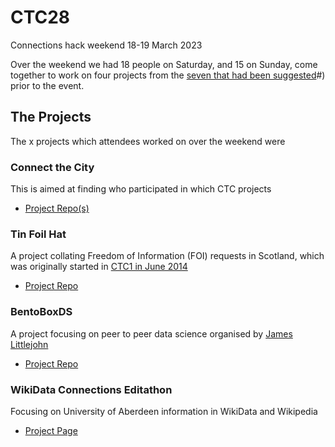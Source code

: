 # CTC28
Connections hack weekend 18-19 March 2023

Over the weekend we had 18 people on Saturday, and 15 on Sunday, come together to work on four projects from the [seven that had been suggested](https://docs.google.com/document/d/1UFoX6XbpXwgT6uAILBGQ4hTM9ygZNPJHFKKkvOu6N2I/view)#) prior to the event. 

## The Projects 
The x projects which attendees worked on over the weekend were 

### Connect the City

This is aimed at finding who participated in which CTC projects

- [Project Repo(s)](https://github.com/CodeTheCity/connect_the_city)

### Tin Foil Hat

A project collating Freedom of Information (FOI) requests in Scotland, which was originally started in [CTC1 in June 2014](http://watty62.co.uk/2014/10/a-scotland-wide-foi-search-facility/)

- [Project Repo](https://github.com/CodeTheCity/tinfoilhat)

### BentoBoxDS

A project focusing on peer to peer data science organised by [James Littlejohn](https://twitter.com/aboynejames)

- [Project Repo](https://github.com/healthscience/bentobox-ds-website)


### WikiData Connections Editathon

Focusing on University of Aberdeen information in WikiData and Wikipedia

- [Project Page](https://outreachdashboard.wmflabs.org/courses/CTC_and_WMUK/CTC28_-_Connections_Editathon_(18_March_2023)/home)


